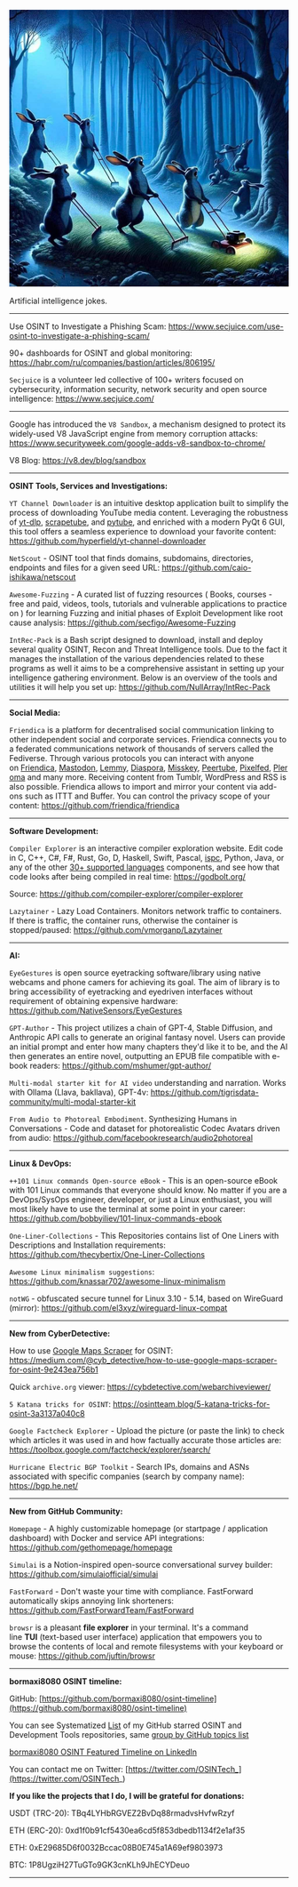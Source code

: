 ![alt text](img/53.jpg)

Artificial intelligence jokes.

----

Use OSINT to Investigate a Phishing Scam: https://www.secjuice.com/use-osint-to-investigate-a-phishing-scam/

90+ dashboards for OSINT and global monitoring: https://habr.com/ru/companies/bastion/articles/806195/

```Secjuice``` is a volunteer led collective of 100+ writers focused on cybersecurity, information security, network security and open source intelligence: https://www.secjuice.com/

----

Google has introduced the ```V8 Sandbox```, a mechanism designed to protect its widely-used V8 JavaScript engine from memory corruption attacks: https://www.securityweek.com/google-adds-v8-sandbox-to-chrome/

V8 Blog: https://v8.dev/blog/sandbox

----

**OSINT Tools, Services and Investigations:**

```YT Channel Downloader``` is an intuitive desktop application built to simplify the process of downloading YouTube media content. Leveraging the robustness of [yt-dlp](https://github.com/yt-dlp/yt-dlp), [scrapetube](https://github.com/dermasmid/scrapetube), and [pytube](https://github.com/pytube/pytube), and enriched with a modern PyQt 6 GUI, this tool offers a seamless experience to download your favorite content: https://github.com/hyperfield/yt-channel-downloader

```NetScout``` - OSINT tool that finds domains, subdomains, directories, endpoints and files for a given seed URL: https://github.com/caio-ishikawa/netscout

```Awesome-Fuzzing``` - A curated list of fuzzing resources ( Books, courses - free and paid, videos, tools, tutorials and vulnerable applications to practice on ) for learning Fuzzing and initial phases of Exploit Development like root cause analysis: https://github.com/secfigo/Awesome-Fuzzing

```IntRec-Pack``` is a Bash script designed to download, install and deploy several quality OSINT, Recon and Threat Intelligence tools. Due to the fact it manages the installation of the various dependencies related to these programs as well it aims to be a comprehensive assistant in setting up your intelligence gathering environment. Below is an overview of the tools and utilities it will help you set up: https://github.com/NullArray/IntRec-Pack

----

**Social Media:**

```Friendica``` is a platform for decentralised social communication linking to other independent social and corporate services. Friendica connects you to a federated communications network of thousands of servers called the Fediverse. Through various protocols you can interact with anyone on [Friendica](https://friendi.ca/), [Mastodon](https://joinmastodon.org/), [Lemmy](https://join-lemmy.org/), [Diaspora](https://diasporafoundation.org/), [Misskey](https://join.misskey.page/), [Peertube](https://joinpeertube.org/), [Pixelfed](https://pixelfed.org/), [Pleroma](https://pleroma.social/) and many more. Receiving content from Tumblr, WordPress and RSS is also possible. Friendica allows to import and mirror your content via add-ons such as ITTT and Buffer. You can control the privacy scope of your content: https://github.com/friendica/friendica

----

**Software Development:**

```Compiler Explorer``` is an interactive compiler exploration website. Edit code in C, C++, C#, F#, Rust, Go, D, Haskell, Swift, Pascal, [ispc](https://ispc.github.io/), Python, Java, or any of the other [30+ supported languages](https://godbolt.org/api/languages) components, and see how that code looks after being compiled in real time: https://godbolt.org/

Source: https://github.com/compiler-explorer/compiler-explorer

```Lazytainer``` - Lazy Load Containers. Monitors network traffic to containers. If there is traffic, the container runs, otherwise the container is stopped/paused: https://github.com/vmorganp/Lazytainer

----

**AI:**

```EyeGestures``` is open source eyetracking software/library using native webcams and phone camers for achieving its goal. The aim of library is to bring accessibility of eyetracking and eyedriven interfaces without requirement of obtaining expensive hardware: https://github.com/NativeSensors/EyeGestures

```GPT-Author``` - This project utilizes a chain of GPT-4, Stable Diffusion, and Anthropic API calls to generate an original fantasy novel. Users can provide an initial prompt and enter how many chapters they'd like it to be, and the AI then generates an entire novel, outputting an EPUB file compatible with e-book readers: https://github.com/mshumer/gpt-author/

```Multi-modal starter kit for AI video``` understanding and narration. Works with Ollama (Llava, bakllava), GPT-4v: https://github.com/tigrisdata-community/multi-modal-starter-kit

```From Audio to Photoreal Embodiment```. Synthesizing Humans in Conversations - Code and dataset for photorealistic Codec Avatars driven from audio: https://github.com/facebookresearch/audio2photoreal

----

**Linux & DevOps:**

```++101 Linux commands Open-source eBook``` - This is an open-source eBook with 101 Linux commands that everyone should know. No matter if you are a DevOps/SysOps engineer, developer, or just a Linux enthusiast, you will most likely have to use the terminal at some point in your career: https://github.com/bobbyiliev/101-linux-commands-ebook

```One-Liner-Collections``` - This Repositories contains list of One Liners with Descriptions and Installation requirements: https://github.com/thecybertix/One-Liner-Collections

```Awesome Linux minimalism suggestions```: https://github.com/knassar702/awesome-linux-minimalism

```notWG``` - obfuscated secure tunnel for Linux 3.10 - 5.14, based on WireGuard (mirror): https://github.com/el3xyz/wireguard-linux-compat

----

**New from CyberDetective:**

How to use [Google Maps Scraper](https://github.com/gosom/google-maps-scraper) for OSINT: https://medium.com/@cyb_detective/how-to-use-google-maps-scraper-for-osint-9e243ea756b1

Quick ```archive.org``` viewer: https://cybdetective.com/webarchiveviewer/

```5 Katana tricks for OSINT```: https://osintteam.blog/5-katana-tricks-for-osint-3a3137a040c8

```Google Factcheck Explorer``` - Upload the picture (or paste the link) to check which articles it was used in and how factually accurate those articles are: https://toolbox.google.com/factcheck/explorer/search/

```Hurricane Electric BGP Toolkit``` - Search IPs, domains and ASNs associated with specific companies (search by company name): https://bgp.he.net/

----

**New from GitHub Community:**

```Homepage``` - A highly customizable homepage (or startpage / application dashboard) with Docker and service API integrations: https://github.com/gethomepage/homepage

```Simulai``` is a Notion-inspired open-source conversational survey builder: https://github.com/simulaiofficial/simulai

```FastForward``` - Don't waste your time with compliance. FastForward automatically skips annoying link shorteners: https://github.com/FastForwardTeam/FastForward

```browsr``` is a pleasant **file explorer** in your terminal. It's a command line **TUI** (text-based user interface) application that empowers you to browse the contents of local and remote filesystems with your keyboard or mouse: https://github.com/juftin/browsr

----

**bormaxi8080 OSINT timeline:**

GitHub: [https://github.com/bormaxi8080/osint-timeline](https://github.com/bormaxi8080/osint-timeline)

You can see Systematized [List](https://github.com/bormaxi8080/github-starred-repos-builder/blob/main/starred_repos.md) of my GitHub starred OSINT and Development Tools repositories, same [group by GitHub topics list](https://github.com/bormaxi8080/starred)

[bormaxi8080 OSINT Featured Timeline on LinkedIn](https://www.linkedin.com/in/osintech/details/featured/)

You can contact me on Twitter: [https://twitter.com/OSINTech_](https://twitter.com/OSINTech_)

**If you like the projects that I do, I will be grateful for donations:**

USDT (TRC-20): TBq4LYHbRGVEZ2BvDq88rmadvsHvfwRzyf

ETH (ERC-20): 0xd1f0b91cf5430ea6cd5f853dbedb1134f2e1af35

ETH: 0xE29685D6f0032Bccac08B0E745a1A69ef9803973

BTC: 1P8UgziH27TuGTo9GK3cnKLh9JhECYDeuo

----
